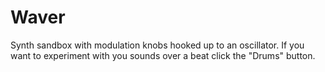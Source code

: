 # Waver

Synth sandbox with modulation knobs hooked up to an oscillator. If you want to experiment with you sounds over a beat click the "Drums" button.